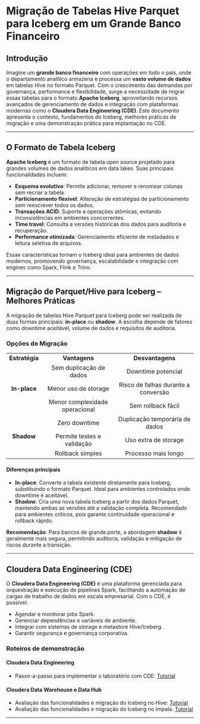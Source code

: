 # Migração de Tabelas Hive Parquet para Iceberg em um Grande Banco Financeiro

## Introdução

Imagine um **grande banco financeiro** com operações em todo o país, onde o departamento analítico armazena e processa um **vasto volume de dados** em tabelas Hive no formato Parquet. Com o crescimento das demandas por governança, performance e flexibilidade, surge a necessidade de migrar essas tabelas para o formato **Apache Iceberg**, aproveitando recursos avançados de gerenciamento de dados e integração com plataformas modernas como o **Cloudera Data Engineering (CDE)**. Este documento apresenta o contexto, fundamentos do Iceberg, melhores práticas de migração e uma demonstração prática para implantação no CDE.

---

## O Formato de Tabela Iceberg

**Apache Iceberg** é um formato de tabela open source projetado para grandes volumes de dados analíticos em data lakes. Suas principais funcionalidades incluem:

- **Esquema evolutivo**: Permite adicionar, remover e renomear colunas sem recriar a tabela.
- **Particionamento flexível**: Alteração de estratégias de particionamento sem reescrever todos os dados.
- **Transações ACID**: Suporte a operações atômicas, evitando inconsistências em ambientes concorrentes.
- **Time travel**: Consulta a versões históricas dos dados para auditoria e recuperação.
- **Performance otimizada**: Gerenciamento eficiente de metadados e leitura seletiva de arquivos.

Essas características tornam o Iceberg ideal para ambientes de dados modernos, promovendo governança, escalabilidade e integração com engines como Spark, Flink e Trino.

---

## Migração de Parquet/Hive para Iceberg – Melhores Práticas

A migração de tabelas Hive Parquet para Iceberg pode ser realizada de duas formas principais: **in-place** ou **shadow**. A escolha depende de fatores como downtime aceitável, volume de dados e requisitos de auditoria.

### Opções de Migração

<table style="border-collapse: collapse;" alignment="center">
  <tr>
    <td align="center"><b>Estratégia</b></td>
    <td align="center"><b>Vantagens</b></td>
    <td align="center"><b>Desvantagens</b></td>
  </tr>
  <tr>
    <td align="center" rowspan="3"><b>In-place</b></td>
    <td align="center">Sem duplicação de dados</td>
    <td align="center">Downtime potencial</td>
    <tr>
      <td align="center">Menor uso de storage</td>
      <td align="center">Risco de falhas durante a conversão</td>
    </tr>
    <tr>
      <td align="center">Menor complexidade operacional</td>
      <td align="center">Sem rollback fácil</td>
    </tr>
  </tr>
  <tr>
    <td align="center" rowspan="3"><b>Shadow</b></td>
    <td align="center">Zero downtime</td>
    <td align="center">Duplicação temporária de dados</td>
    <tr>
      <td align="center">Permite testes e validação</td>
      <td align="center">Uso extra de storage</td>
    </tr>
    <tr>
      <td align="center">Rollback simples</td>
      <td align="center">Processo mais longo</td>
    </tr>
  </tr>
</table>

#### Diferenças principais

- **In-place**: Converte a tabela existente diretamente para Iceberg, substituindo o formato Parquet. Ideal para ambientes controlados onde downtime é aceitável.
- **Shadow**: Cria uma nova tabela Iceberg a partir dos dados Parquet, mantendo ambas as versões até a validação completa. Recomendado para ambientes críticos, pois garante continuidade operacional e rollback rápido.

**Recomendação**: Para bancos de grande porte, a abordagem **shadow** é geralmente mais segura, permitindo auditoria, validação e mitigação de riscos durante a transição.

---

## Cloudera Data Engineering (CDE)

O **Cloudera Data Engineering (CDE)** é uma plataforma gerenciada para orquestração e execução de pipelines Spark, facilitando a automação de cargas de trabalho de dados em escala empresarial. Com o CDE, é possível:

- Agendar e monitorar jobs Spark.
- Gerenciar dependências e variáveis de ambiente.
- Integrar com sistemas de storage e metastore Hive/Iceberg.
- Garantir segurança e governança corporativa.

### Roteiros de demonstração

#### Cloudera Data Engineering

- Passo-a-passo para implementar o laboratório com CDE: [Tutorial](tutorials/passo-a-passo.md)

#### Cloudera Data Warehouse e Data Hub

- Avaliação das funcionalidades e migração do Iceberg no Hive: [Tutorial](tutorials/ComandosHQLIcebergHive.md)
- Avaliação das funcionalidades e migração do Iceberg no Impala: [Tutorial](tutorials/ComandosSQLIcebergImpala.md)

---